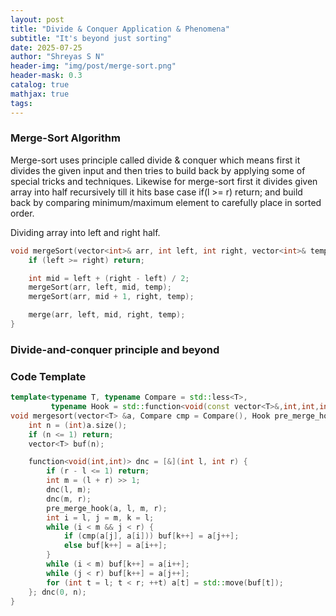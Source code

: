 ```yaml
---
layout: post
title: "Divide & Conquer Application & Phenomena"
subtitle: "It's beyond just sorting"
date: 2025-07-25
author: "Shreyas S N"
header-img: "img/post/merge-sort.png"
header-mask: 0.3
catalog: true
mathjax: true
tags:
---
```


### Merge-Sort Algorithm 
Merge-sort uses principle called divide & conquer which means first it divides the given input and then tries to build back by applying some of special tricks and techniques. Likewise for merge-sort first it divides given array into half recursively till it hits base case $\text{if(l >= r) return;}$ and build back by comparing minimum/maximum element to carefully place in sorted order.

Dividing array into left and right half. 
```cpp
void mergeSort(vector<int>& arr, int left, int right, vector<int>& temp) {
    if (left >= right) return;

    int mid = left + (right - left) / 2;
    mergeSort(arr, left, mid, temp);
    mergeSort(arr, mid + 1, right, temp);

    merge(arr, left, mid, right, temp);
}
```

### Divide-and-conquer principle and beyond


### Code Template

```cpp
template<typename T, typename Compare = std::less<T>, 
         typename Hook = std::function<void(const vector<T>&,int,int,int)>>
void mergesort(vector<T> &a, Compare cmp = Compare(), Hook pre_merge_hook = nullptr) {
    int n = (int)a.size();
    if (n <= 1) return;
    vector<T> buf(n);

    function<void(int,int)> dnc = [&](int l, int r) {
        if (r - l <= 1) return;
        int m = (l + r) >> 1;
        dnc(l, m);
        dnc(m, r);
        pre_merge_hook(a, l, m, r);
        int i = l, j = m, k = l;
        while (i < m && j < r) {
            if (cmp(a[j], a[i])) buf[k++] = a[j++];
            else buf[k++] = a[i++];
        }
        while (i < m) buf[k++] = a[i++];
        while (j < r) buf[k++] = a[j++];
        for (int t = l; t < r; ++t) a[t] = std::move(buf[t]);
    }; dnc(0, n);
}
```
